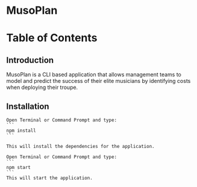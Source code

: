 # MusoPlan

Table of Contents
=================

## Introduction

MusoPlan is a CLI based application that allows management teams to model and predict the success of their elite musicians by identifying costs when deploying their troupe.

## Installation

    Open Terminal or Command Prompt and type:
    ```
    npm install
    ```

    This will install the dependencies for the application.

    Open Terminal or Command Prompt and type:
    ```
    npm start
    ```
    This will start the application.
